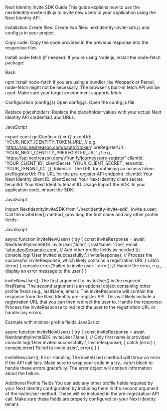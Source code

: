 Next Identity Invite SDK Guide
This guide explains how to use the nextidentity-invite-sdk.js to invite new users to your application using the Next Identity API.

Installation
Create files: Create two files: nextidentity-invite-sdk.js and config.js in your project.

Copy code: Copy the code provided in the previous response into the respective files.

Install node-fetch (if needed): If you're using Node.js, install the node-fetch package:

Bash

npm install node-fetch
If you are using a bundler like Webpack or Parcel, node-fetch might not be necessary. The browser's built-in fetch API will be used. Make sure your target environment supports fetch.

Configuration (config.js)
Open config.js: Open the config.js file.

Replace placeholders: Replace the placeholder values with your actual Next Identity API credentials and URLs:

JavaScript

export const getConfig = () => ({
  tokenUrl: 'YOUR_NEXT_IDENTITY_TOKEN_URL', // e.g., 'https://api.nextreason.com/oauth2/token'
  preRegisterUrl: 'YOUR_NEXT_IDENTITY_PREREGISTER_URL', // e.g., 'https://api.nextreason.com/v1/unify/journeys/pre-register'
  clientId: 'YOUR_CLIENT_ID',
  clientSecret: 'YOUR_CLIENT_SECRET',
  tenantId: 'YOUR_TENANT_ID',
});
tokenUrl: The URL for obtaining an access token.
preRegisterUrl: The URL for the pre-register API endpoint.
clientId: Your Next Identity client ID.
clientSecret: Your Next Identity client secret.
tenantId: Your Next Identity tenant ID.
Usage
Import the SDK: In your application code, import the SDK:

JavaScript

import NextIdentityInviteSDK from './nextidentity-invite-sdk';
Invite a user: Call the inviteUser() method, providing the first name and any other profile fields:

JavaScript

async function inviteNewUser() {
  try {
    const inviteResponse = await NextIdentityInviteSDK.inviteUser('John', {
      lastName: 'Doe',
      email: 'john.doe@example.com',
      // Add other profile fields as needed
    });
    console.log('User invited successfully:', inviteResponse);
    // Process the successful inviteResponse, which likely contains a registration URL
  } catch (error) {
    console.error('Failed to invite user:', error);
    // Handle the error, e.g., display an error message to the user
  }
}

inviteNewUser();
The first argument to inviteUser() is the required firstName.
The second argument is an optional object containing other profile fields (e.g., lastName, email).
The inviteResponse will contain the response from the Next Identity pre-register API. This will likely include a registration URL that you can then redirect the user to.
Handle the response: Process the inviteResponse to redirect the user to the registration URL or handle any errors.

Example with minimal profile fields
JavaScript

async function inviteNewUser() {
  try {
    const inviteResponse = await NextIdentityInviteSDK.inviteUser('Jane'); // Only first name is provided
    console.log('User invited successfully:', inviteResponse);
  } catch (error) {
    console.error('Failed to invite user:', error);
  }
}

inviteNewUser();
Error Handling
The inviteUser() method will throw an error if the API call fails.  Make sure to wrap your code in a try...catch block to handle these errors gracefully.  The error object will contain information about the failure.

Additional Profile Fields
You can add any other profile fields required by your Next Identity configuration by including them in the second argument of the inviteUser method.  These will be included in the pre-registration API call.  Make sure these fields are properly configured on your Next Identity tenant.